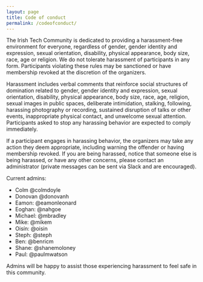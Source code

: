 ```yaml
---
layout: page
title: Code of conduct
permalink: /codeofconduct/
---
```


The Irish Tech Community is dedicated to providing a harassment-free environment for everyone, regardless of gender, gender identity and expression, sexual orientation, disability, physical appearance, body size, race, age or religion. We do not tolerate harassment of participants in any form. Participants violating these rules may be sanctioned or have membership revoked at the discretion of the organizers.

Harassment includes verbal comments that reinforce social structures of domination related to gender, gender identity and expression, sexual orientation, disability, physical appearance, body size, race, age, religion, sexual images in public spaces, deliberate intimidation, stalking, following, harassing photography or recording, sustained disruption of talks or other events, inappropriate physical contact, and unwelcome sexual attention. Participants asked to stop any harassing behavior are expected to comply immediately.

If a participant engages in harassing behavior, the organizers may take any action they deem appropriate, including warning the offender or having membership revoked. If you are being harassed, notice that someone else is being harassed, or have any other concerns, please contact an administrator (private messages can be sent via Slack and are encouraged).

Current admins:

* Colm @colmdoyle
* Donovan @donovanh
* Eamon: @eamonleonard
* Eoghan: @nahgoe
* Michael: @mbradley
* Mike: @mikem
* Oisín: @oisin
* Steph: @steph
* Ben: @benricm
* Shane: @shanemoloney
* Paul: @paulmwatson

Admins will be happy to assist those experiencing harassment to feel safe in this community.
